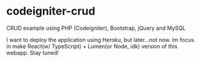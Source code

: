 # codeigniter-crud
CRUD example using PHP (Codeigniter), Bootstrap, jQuery and MySQL

I want to deploy the application using Heroku, but later...not now. Im focus in make React(w/ TypeScript) + Lumen(or Node, idk) version of this webapp. Stay tuned!
